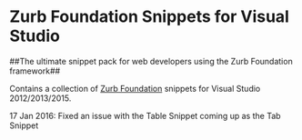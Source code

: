 Zurb Foundation Snippets for Visual Studio
=====================================

##The ultimate snippet pack for web developers using the Zurb Foundation framework##

Contains a collection of [Zurb Foundation](http://foundation.zurb.com/) snippets for Visual Studio 2012/2013/2015.



17 Jan 2016: Fixed an issue with the Table Snippet coming up as the Tab Snippet
